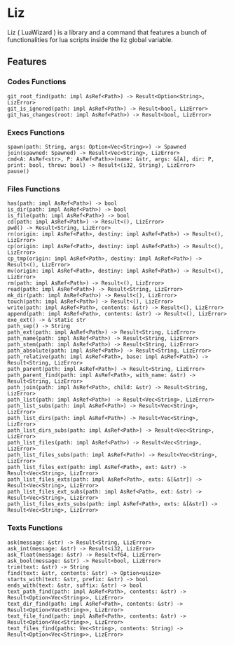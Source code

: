 # Liz

Liz ( LuaWizard ) is a library and a command that features a bunch of functionalities for lua scripts inside the liz global variable.

## Features

### Codes Functions

    git_root_find(path: impl AsRef<Path>) -> Result<Option<String>, LizError>
    git_is_ignored(path: impl AsRef<Path>) -> Result<bool, LizError>
    git_has_changes(root: impl AsRef<Path>) -> Result<bool, LizError>

### Execs Functions

    spawn(path: String, args: Option<Vec<String>>) -> Spawned
    join(spawned: Spawned) -> Result<Vec<String>, LizError>
    cmd<A: AsRef<str>, P: AsRef<Path>>(name: &str, args: &[A], dir: P, print: bool, throw: bool) -> Result<(i32, String), LizError>
    pause()
    
### Files Functions

    has(path: impl AsRef<Path>) -> bool
    is_dir(path: impl AsRef<Path>) -> bool
    is_file(path: impl AsRef<Path>) -> bool
    cd(path: impl AsRef<Path>) -> Result<(), LizError>
    pwd() -> Result<String, LizError> 
    rn(origin: impl AsRef<Path>, destiny: impl AsRef<Path>) -> Result<(), LizError>
    cp(origin: impl AsRef<Path>, destiny: impl AsRef<Path>) -> Result<(), LizError>
    cp_tmp(origin: impl AsRef<Path>, destiny: impl AsRef<Path>) -> Result<(), LizError>
    mv(origin: impl AsRef<Path>, destiny: impl AsRef<Path>) -> Result<(), LizError>
    rm(path: impl AsRef<Path>) -> Result<(), LizError>
    read(path: impl AsRef<Path>) -> Result<String, LizError>
    mk_dir(path: impl AsRef<Path>) -> Result<(), LizError>
    touch(path: impl AsRef<Path>) -> Result<(), LizError>
    write(path: impl AsRef<Path>, contents: &str) -> Result<(), LizError>
    append(path: impl AsRef<Path>, contents: &str) -> Result<(), LizError>
    exe_ext() -> &'static str
    path_sep() -> String
    path_ext(path: impl AsRef<Path>) -> Result<String, LizError>
    path_name(path: impl AsRef<Path>) -> Result<String, LizError>
    path_stem(path: impl AsRef<Path>) -> Result<String, LizError>
    path_absolute(path: impl AsRef<Path>) -> Result<String, LizError>
    path_relative(path: impl AsRef<Path>, base: impl AsRef<Path>) -> Result<String, LizError>
    path_parent(path: impl AsRef<Path>) -> Result<String, LizError>
    path_parent_find(path: impl AsRef<Path>, with_name: &str) -> Result<String, LizError>
    path_join(path: impl AsRef<Path>, child: &str) -> Result<String, LizError>
    path_list(path: impl AsRef<Path>) -> Result<Vec<String>, LizError>
    path_list_subs(path: impl AsRef<Path>) -> Result<Vec<String>, LizError>
    path_list_dirs(path: impl AsRef<Path>) -> Result<Vec<String>, LizError>
    path_list_dirs_subs(path: impl AsRef<Path>) -> Result<Vec<String>, LizError>
    path_list_files(path: impl AsRef<Path>) -> Result<Vec<String>, LizError>
    path_list_files_subs(path: impl AsRef<Path>) -> Result<Vec<String>, LizError>
    path_list_files_ext(path: impl AsRef<Path>, ext: &str) -> Result<Vec<String>, LizError>
    path_list_files_exts(path: impl AsRef<Path>, exts: &[&str]) -> Result<Vec<String>, LizError>
    path_list_files_ext_subs(path: impl AsRef<Path>, ext: &str) -> Result<Vec<String>, LizError>
    path_list_files_exts_subs(path: impl AsRef<Path>, exts: &[&str]) -> Result<Vec<String>, LizError>

### Texts Functions


    ask(message: &str) -> Result<String, LizError>
    ask_int(message: &str) -> Result<i32, LizError>
    ask_float(message: &str) -> Result<f64, LizError>
    ask_bool(message: &str) -> Result<bool, LizError>
    trim(text: &str) -> String
    find(text: &str, contents: &str) -> Option<usize>
    starts_with(text: &str, prefix: &str) -> bool
    ends_with(text: &str, suffix: &str) -> bool
    text_path_find(path: impl AsRef<Path>, contents: &str) -> Result<Option<Vec<String>>, LizError>
    text_dir_find(path: impl AsRef<Path>, contents: &str) -> Result<Option<Vec<String>>, LizError>
    text_file_find(path: impl AsRef<Path>, contents: &str) -> Result<Option<Vec<String>>, LizError>
    text_files_find(paths: Vec<String>, contents: String) -> Result<Option<Vec<String>>, LizError>
